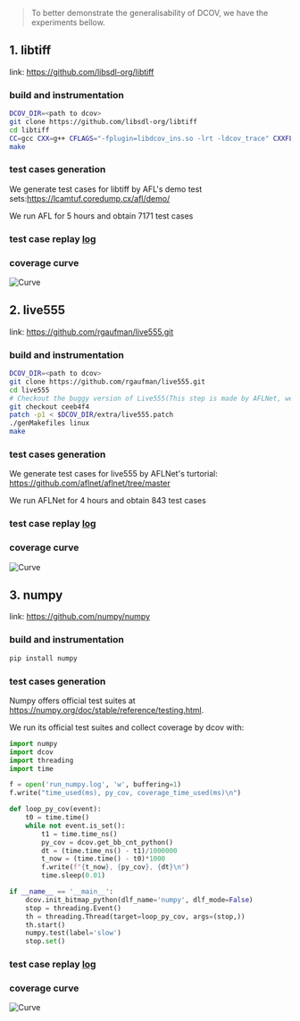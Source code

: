 > To better demonstrate the generalisability of DCOV, we have the experiments bellow.

## 1. libtiff
link: https://github.com/libsdl-org/libtiff

### build and instrumentation

```bash
DCOV_DIR=<path to dcov>
git clone https://github.com/libsdl-org/libtiff
cd libtiff
CC=gcc CXX=g++ CFLAGS="-fplugin=libdcov_ins.so -lrt -ldcov_trace" CXXFLAGS="-fplugin=libdcov_ins.so -lrt -ldcov_trace" LDFLAGS="-lrt -ldcov_trace" ./configure
make
```

### test cases generation

We generate test cases for libtiff by AFL's demo test sets:https://lcamtuf.coredump.cx/afl/demo/

We run AFL for 5 hours and obtain 7171 test cases

### test case replay [log](./run_libtiff.log)

### coverage curve

<img src="https://anonymous.4open.science/r/dcov-4710/extra/coverage_libtiff.png" alt="Curve">

## 2. live555
link: https://github.com/rgaufman/live555.git

### build and instrumentation

```bash
DCOV_DIR=<path to dcov>
git clone https://github.com/rgaufman/live555.git
cd live555
# Checkout the buggy version of Live555(This step is made by AFLNet, we just follow it)
git checkout ceeb4f4
patch -p1 < $DCOV_DIR/extra/live555.patch
./genMakefiles linux
make
```

### test cases generation

We generate test cases for live555 by AFLNet's turtorial: https://github.com/aflnet/aflnet/tree/master

We run AFLNet for 4 hours and obtain 843 test cases

### test case replay [log](./run_live555.log)

### coverage curve

<img src="https://anonymous.4open.science/r/dcov-4710/extra/coverage_live555.png" alt="Curve">

## 3. numpy
link: https://github.com/numpy/numpy

### build and instrumentation

```bash
pip install numpy
```

### test cases generation

Numpy offers official test suites at https://numpy.org/doc/stable/reference/testing.html.

We run its official test suites and collect coverage by dcov with:

```python
import numpy
import dcov
import threading
import time

f = open('run_numpy.log', 'w', buffering=1)
f.write("time_used(ms), py_cov, coverage_time_used(ms)\n")

def loop_py_cov(event):
    t0 = time.time()
    while not event.is_set():
        t1 = time.time_ns()
        py_cov = dcov.get_bb_cnt_python()
        dt = (time.time_ns() - t1)/1000000
        t_now = (time.time() - t0)*1000
        f.write(f"{t_now}, {py_cov}, {dt}\n")
        time.sleep(0.01)

if __name__ == '__main__':
    dcov.init_bitmap_python(dlf_name='numpy', dlf_mode=False)
    stop = threading.Event()
    th = threading.Thread(target=loop_py_cov, args=(stop,))
    th.start()
    numpy.test(label='slow')
    stop.set()
```

### test case replay [log](./run_numpy.log)

### coverage curve

<img src="https://anonymous.4open.science/r/dcov-4710/extra/coverage_numpy.png" alt="Curve">